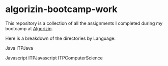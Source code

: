 # algorizin-bootcamp-work
This repository is a collection of all the assignments I completed during my bootcamp at [Algorizin](https://algorizin.com/).

Here is a breakdown of the directories by Language:

Java
ITPJava

Javascript
ITPJavascript
ITPComputerScience
